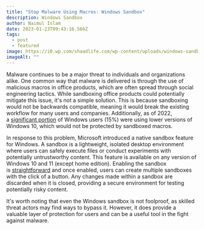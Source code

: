 ```yaml
---
title: "Stop Malware Using Macros: Windows Sandbox"
description: Windows Sandbox
author: Naimul Islam
date: 2023-01-23T09:43:16.566Z
tags:
  - post
  - featured
image: https://i0.wp.com/shaadlife.com/wp-content/uploads/windows-sandbox-windows-11-pro-1.jpg?fit=772%2C462&ssl=1
imageAlt: ""
---
```

Malware continues to be a major threat to individuals and organizations alike. One common way that malware is delivered is through the use of malicious macros in office products, which are often spread through social engineering tactics. While sandboxing office products could potentially mitigate this issue, it's not a simple solution. This is because sandboxing would not be backwards compatible, meaning it would break the existing workflow for many users and companies. Additionally, as of 2022, a [significant portion](https://gs.statcounter.com/os-version-market-share/windows/desktop/worldwide) of Windows users (15%) were using lower versions of Windows 10, which would not be protected by sandboxed macros.

In response to this problem, Microsoft introduced a native sandbox feature for Windows. A sandbox is a lightweight, isolated desktop environment where users can safely execute files or conduct experiments with potentially untrustworthy content. This feature is available on any version of Windows 10 and 11 (except home edition). Enabling the sandbox is [straightforward](https://learn.microsoft.com/en-us/windows/security/threat-protection/windows-sandbox/windows-sandbox-overview#installation) and once enabled, users can create multiple sandboxes with the click of a button. Any changes made within a sandbox are discarded when it is closed, providing a secure environment for testing potentially risky content.

It's worth noting that even the Windows sandbox is not foolproof, as skilled threat actors may find ways to bypass it. However, it does provide a valuable layer of protection for users and can be a useful tool in the fight against malware.